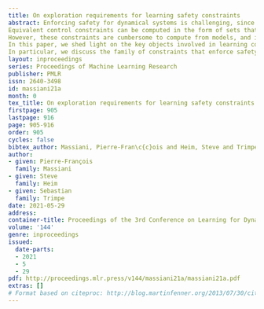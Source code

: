 ```yaml
---
title: On exploration requirements for learning safety constraints
abstract: Enforcing safety for dynamical systems is challenging, since it requires constraint satisfaction along trajectory predictions.
Equivalent control constraints can be computed in the form of sets that enforce positive invariance, and can thus guarantee safety in feedback controllers without predictions.
However, these constraints are cumbersome to compute from models, and it is not yet well established how to infer constraints from data.
In this paper, we shed light on the key objects involved in learning control constraints from data in a model-free setting.
In particular, we discuss the family of constraints that enforce safety in the context of a nominal control policy, and expose that these constraints do not need to be accurate everywhere. They only need to correctly exclude a subset of the state-actions that would cause failure, which we call the critical set.
layout: inproceedings
series: Proceedings of Machine Learning Research
publisher: PMLR
issn: 2640-3498
id: massiani21a
month: 0
tex_title: On exploration requirements for learning safety constraints
firstpage: 905
lastpage: 916
page: 905-916
order: 905
cycles: false
bibtex_author: Massiani, Pierre-Fran\c{c}ois and Heim, Steve and Trimpe, Sebastian
author:
- given: Pierre-François
  family: Massiani
- given: Steve
  family: Heim
- given: Sebastian
  family: Trimpe
date: 2021-05-29
address:
container-title: Proceedings of the 3rd Conference on Learning for Dynamics and Control
volume: '144'
genre: inproceedings
issued:
  date-parts:
  - 2021
  - 5
  - 29
pdf: http://proceedings.mlr.press/v144/massiani21a/massiani21a.pdf
extras: []
# Format based on citeproc: http://blog.martinfenner.org/2013/07/30/citeproc-yaml-for-bibliographies/
---
```

